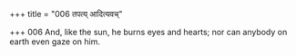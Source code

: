 +++
title = "006 तपत्य् आदित्यवच्"

+++
006	And, like the sun, he burns eyes and hearts; nor can anybody on earth even gaze on him.